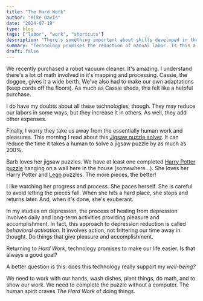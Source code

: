 ```yaml
---
title: "The Hard Work"
author: "Mike Davis"
date: "2024-07-19"
type: blog
tags: ["labor", "work", "shortcuts"]
description: "There's something important about skills developed in the process of manual play and labor. "
summary: "Technology promises the reduction of manual labor. Is this a good..."
draft: false
---
```

We recently purchased a robot vacuum cleaner. It's amazing. I understand there's a lot of math involved in it's mapping and processing. Cassie, the doggoe, gives it a wide berth. We've also had to make our own adaptations (keep cords off the floors). As much as Cassie sheds, this felt like a helpful purchase. 

I do have my doubts about all these technologies, though. They may reduce our labors in some ways, but they increase it in others. As well, they add other expenses. 

Finally, I worry they take us away from the essentially human work and pleasures. This morning I read about this [Jigsaw puzzle solver](https://www.hackster.io/news/give-piece-a-chance-e3b09f45b128). It can reduce the time it takes a human to solve a jigsaw puzzle by as much as 200%.

Barb loves her jigsaw puzzles. We have at least one completed [Harry Potter puzzle](https://en.wikipedia.org/wiki/Harry_Potter) hanging on a wall here in the house (somewhere...). She loves her Harry Potter and [Lego](https://en.wikipedia.org/wiki/Lego) puzzles. The more pieces, the better! 

I like watching her progress and process. She paces herself. She is careful to avoid letting the pieces fall. When she hits a hard place, she stops and returns later. And, when it's done, she's exuberant. 

In my studies on depression, the process of healing from depression involves daily and long-term activities providing pleasure and accomplishment. In fact, this approach to depression reduction is called *behavioral activation*. It involves action, not frittering our time away in thought. Do things that give pleasure and accomplishment. 

Returning to *Hard Work*, technology promises to make our life easier. Is that always a good goal? 

A better question is this: does this technology really support my *well-being?*

We need to work with our hands, wash dishes, plant things, do math, and to show our work. We need to complete the puzzle without a computer. The human spirit craves *The Hard Work* of doing things. 